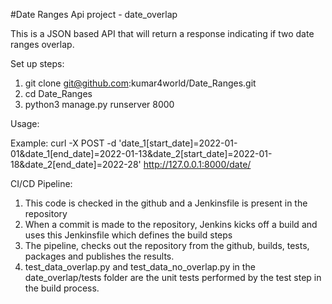 #Date Ranges Api project - date_overlap

This is a JSON based API that will return a response indicating if two date ranges overlap.

Set up steps:

1) git clone git@github.com:kumar4world/Date_Ranges.git
2) cd Date_Ranges
3) python3 manage.py runserver 8000


Usage:

Example: curl -X POST -d 'date_1[start_date]=2022-01-01&date_1[end_date]=2022-01-13&date_2[start_date]=2022-01-18&date_2[end_date]=2022-28' http://127.0.0.1:8000/date/


CI/CD Pipeline:

1) This code is checked in the github and a Jenkinsfile is present in the repository
2) When a commit is made to the repository, Jenkins kicks off a build and uses this Jenkinsfile which defines the build steps
3) The pipeline, checks out the repository from the github, builds, tests, packages and publishes the results.
4) test_data_overlap.py and test_data_no_overlap.py in the date_overlap/tests folder are the unit tests performed by the test step in the build process.
